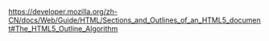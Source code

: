 https://developer.mozilla.org/zh-CN/docs/Web/Guide/HTML/Sections_and_Outlines_of_an_HTML5_document#The_HTML5_Outline_Algorithm






